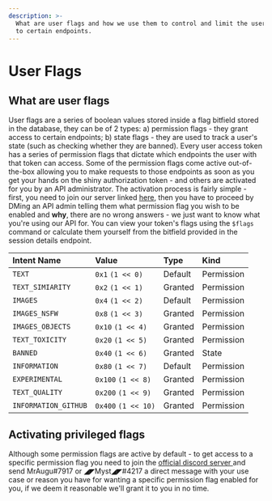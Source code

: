 ```yaml
---
description: >-
  What are user flags and how we use them to control and limit the users access
  to certain endpoints.
---
```


# User Flags

## What are user flags

User flags are a series of boolean values stored inside a flag bitfield stored in the database, they can be of 2 types: a\) permission flags - they grant access to certain endpoints; b\) state flags - they are used to track a user's state \(such as checking whether they are banned\). Every user access token has a series of permission flags that dictate which endpoints the user with that token can access. Some of the permission flags come active out-of-the-box allowing you to make requests to those endpoints as soon as you get your hands on the shiny authorization token - and others are activated for you by an API administrator. The activation process is fairly simple - first, you need to join our server linked [here](../#still-need-some-help), then you have to proceed by DMing an API admin telling them what permission flag you wish to be enabled and **why**, there are no wrong answers - we just want to know what you're using our API for. You can view your token's flags using the `$flags` command or calculate them yourself from the bitfield provided in the session details endpoint.

|  Intent Name | Value | Type | Kind |
| :--- | :--- | :--- | :--- |
| `TEXT` | `0x1` `(1 << 0)` | Default | Permission |
| `TEXT_SIMIARITY` | `0x2` `(1 << 1)` | Granted | Permission |
| `IMAGES` | `0x4` `(1 << 2)` | Default | Permission |
| `IMAGES_NSFW` | `0x8` `(1 << 3)` | Granted | Permission |
| `IMAGES_OBJECTS` | `0x10` `(1 << 4)` | Granted | Permission |
| `TEXT_TOXICITY` | `0x20` `(1 << 5)` | Granted | Permission |
| `BANNED` | `0x40` `(1 << 6)` | Granted | State |
| `INFORMATION` | `0x80` `(1 << 7)` | Default | Permission |
| `EXPERIMENTAL` | `0x100` `(1 << 8)` | Granted | Permission |
| `TEXT_QUALITY` | `0x200` `(1 << 9)` |  Granted | Permission |
| `INFORMATION_GITHUB` | `0x400` `(1 << 10)` | Granted | Permission |

## Activating privileged flags

Although some permission flags are active by default - to get access to a specific permission flag you need to join the [official discord server ](https://discord.gg/rk7cVyk)and send MrAugu\#7917 or ◢◤Myst◢◤\#4217 a direct message with your use case or reason you have for wanting a specific permission flag enabled for you, if we deem it reasonable we'll grant it to you in no time.

